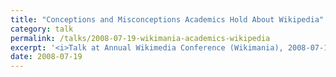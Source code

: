```yaml
---
title: "Conceptions and Misconceptions Academics Hold About Wikipedia"
category: talk
permalink: /talks/2008-07-19-wikimania-academics-wikipedia
excerpt: '<i>Talk at Annual Wikimedia Conference (Wikimania), 2008-07-19</i><br/>'
date: 2008-07-19
---
```

